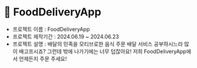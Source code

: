# 📄 FoodDeliveryApp
 
- 프로젝트 이름 : FoodDeliveryApp
- 프로젝트 제작기간 : 2024.06.19 ~ 2024.06.23
- 프로젝트 설명 : 배달의 민족을 모티브로한 음식 주문 배달 서비스
 공부하시느라 많이 배고프시죠?
 그런데 밖에 나가기에는 너무 덥잖아요!
 저희 FoodDeliveryApp에서 언제든지 주문 주세요!
